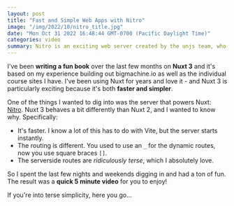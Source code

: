 ```yaml
---
layout: post
title: "Fast and Simple Web Apps with Nitro"
image: "/img/2022/10/nitro_title.jpg"
date: "Mon Oct 31 2022 16:48:44 GMT-0700 (Pacific Daylight Time)"
categories: video
summary: Nitro is an exciting web server created by the unjs team, who are also the people behind Nuxt. Nitro is a study in simplicity and a wonderful tool for your JS belt.      
---
```


I've been **writing a fun book** over the last few months on **Nuxt 3** and it's based on my experience building out bigmachine.io as well as the individual course sites I have. I've been using Nuxt for years and love it - and Nuxt 3 is particularly exciting because it's both **faster and simpler**.

One of the things I wanted to dig into was the server that powers Nuxt: [Nitro](https://nitro.unjs.io). Nuxt 3 behaves a bit differently than Nuxt 2, and I wanted to know why. Specifically:

* It's faster. I know a lot of this has to do with Vite, but the server starts instantly.
* The routing is different. You used to use an `_` for the dynamic routes, now you use square braces `[]`.
* The serverside routes are _ridiculously terse_, which I absolutely love.

So I spent the last few nights and weekends digging in and had a ton of fun. The result was a **quick 5 minute video** for you to enjoy!

If you're into terse simplicity, here you go...